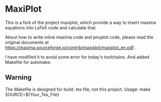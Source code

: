 # MaxiPlot

This is a fork of the project maxiplot, which provide a way to insert maxima equations into LaTeX code and calculate that.  

About how to write inline maxima code and pnuplot code, please read the original documents at https://maxima.sourceforge.io/contrib/maxiplot/maxiplot_en.pdf .  

I have modified it to avoid some error for today's toolchains. And added Makefile for automake.  

## Warning

The Makefile is designed for build .tex file, not this project.
Usage: make SOURCE=${Your_Tex_File}
